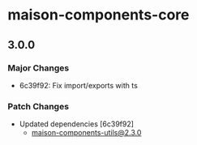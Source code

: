 # maison-components-core

## 3.0.0

### Major Changes

- 6c39f92: Fix import/exports with ts

### Patch Changes

- Updated dependencies [6c39f92]
  - maison-components-utils@2.3.0
